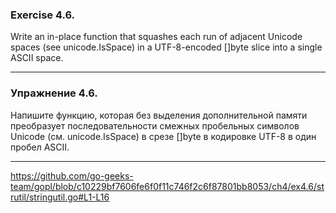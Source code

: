 ### Exercise 4.6.

Write an  in-place function that squashes each run of adjacent Unicode spaces (see unicode.IsSpace) in a UTF-8-encoded
[]byte slice into a single ASCII space.

---

### Упражнение 4.6.

Напишите функцию, которая без выделения дополнительной памяти преобразует последовательности смежных 
пробельных символов Unicode (см. unicode.IsSpace) в срезе []byte в кодировке UTF-8 в один пробел ASCII.

---

https://github.com/go-geeks-team/gopl/blob/c10229bf7606fe6f0f11c746f2c6f87801bb8053/ch4/ex4.6/strutil/stringutil.go#L1-L16